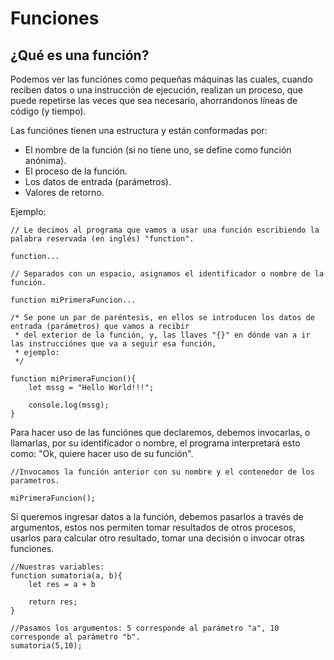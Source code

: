 # Funciones
## ¿Qué es una función?
Podemos ver las funciónes como pequeñas máquinas las cuales, cuando reciben datos o una instrucción de ejecución, realizan un proceso, que puede repetirse las veces que sea necesario, ahorrandonos líneas de código (y tiempo).

Las funciónes tienen una estructura y están conformadas por:

* El nombre de la función (si no tiene uno, se define como función anónima).
* El proceso de la función.
* Los datos de entrada (parámetros).
* Valores de retorno.

Ejemplo:

```
// Le decimos al programa que vamos a usar una función escribiendo la palabra reservada (en inglés) "function".

function...

// Separados con un espacio, asignamos el identificador o nombre de la función.

function miPrimeraFuncion...

/* Se pone un par de paréntesis, en ellos se introducen los datos de entrada (parámetros) que vamos a recibir
 * del exterior de la función, y, las llaves "{}" en dónde van a ir las instrucciónes que va a seguir esa función,
 * ejemplo:
 */

function miPrimeraFuncion(){
    let mssg = "Hello World!!!";

    console.log(mssg);
}
```

Para hacer uso de las funciónes que declaremos, debemos invocarlas, o llamarlas, por su identificador o nombre, el programa interpretará esto como: "Ok, quiere hacer uso de su función".
```
//Invocamos la función anterior con su nombre y el contenedor de los parametros.

miPrimeraFuncion();
```

Si queremos ingresar datos a la función, debemos pasarlos a través de argumentos, estos nos permiten tomar resultados de otros procesos, usarlos para calcular otro resultado, tomar una decisión o invocar otras funciones.
```
//Nuestras variables:
function sumatoria(a, b){
    let res = a + b
    
    return res;
}

//Pasamos los argumentos: 5 corresponde al parámetro "a", 10 corresponde al parámetro "b".
sumatoria(5,10);
```
